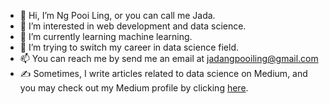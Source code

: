 - 👋 Hi, I’m Ng Pooi Ling, or you can call me Jada.
- 👀 I’m interested in web development and data science.
- 🌱 I’m currently learning machine learning. 
- 💞️ I’m trying to switch my career in data science field. 
- 📫 You can reach me by send me an email at jadangpooiling@gmail.com
- ✍ Sometimes, I write articles related to data science on Medium, and you may check out my Medium profile by clicking <a href="https://medium.com/@jadangpooiling">here</a>.

<!---
jadanpl/jadanpl is a ✨ special ✨ repository because its `README.md` (this file) appears on your GitHub profile.
You can click the Preview link to take a look at your changes.
--->
